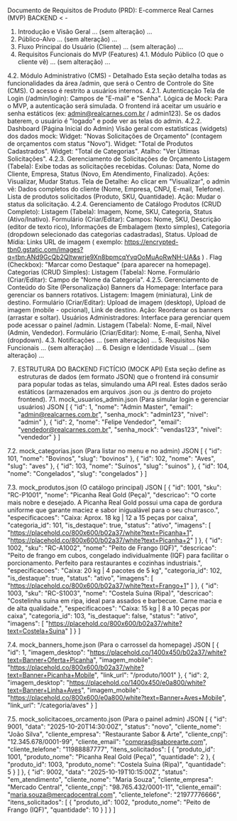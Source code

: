 Documento de Requisitos de Produto (PRD): E-commerce Real Carnes (MVP) BACKEND < -
1. Introdução e Visão Geral ... (sem alteração) ...
2. Público-Alvo ... (sem alteração) ...
3. Fluxo Principal do Usuário (Cliente) ... (sem alteração) ...
4. Requisitos Funcionais do MVP (Features)
4.1. Módulo Público (O que o cliente vê) ... (sem alteração) ...

4.2. Módulo Administrativo (CMS) - Detalhado
Esta seção detalha todas as funcionalidades da área /admin, que será o Centro de Controle do Site (CMS). O acesso é restrito a usuários internos.
4.2.1. Autenticação
Tela de Login (/admin/login): Campos de "E-mail" e "Senha".
Lógica de Mock: Para o MVP, a autenticação será simulada. O frontend irá aceitar um usuário e senha estáticos (ex: admin@realcarnes.com.br / admin123). Se os dados baterem, o usuário é "logado" e pode ver as telas do admin.
4.2.2. Dashboard (Página Inicial do Admin)
Visão geral com estatísticas (widgets) dos dados mock:
Widget: "Novas Solicitações de Orçamento" (contagem de orçamentos com status "Novo").
Widget: "Total de Produtos Cadastrados".
Widget: "Total de Categorias".
Atalho: "Ver Últimas Solicitações".
4.2.3. Gerenciamento de Solicitações de Orçamento
Listagem (Tabela): Exibe todas as solicitações recebidas.
Colunas: Data, Nome do Cliente, Empresa, Status (Novo, Em Atendimento, Finalizado).
Ações: Visualizar, Mudar Status.
Tela de Detalhe: Ao clicar em "Visualizar", o admin vê:
Dados completos do cliente (Nome, Empresa, CNPJ, E-mail, Telefone).
Lista de produtos solicitados (Produto, SKU, Quantidade).
Ação: Mudar o status da solicitação.
4.2.4. Gerenciamento de Catálogo
Produtos (CRUD Completo):
Listagem (Tabela): Imagem, Nome, SKU, Categoria, Status (Ativo/Inativo).
Formulário (Criar/Editar):
Campos: Nome, SKU, Descrição (editor de texto rico), Informações de Embalagem (texto simples), Categoria (dropdown selecionado das categorias cadastradas), Status.
Upload de Mídia: Links URL de imagem ( exemplo: https://encrypted-tbn0.gstatic.com/images?q=tbn:ANd9GcQb2Qltwwrje9Xn8bpmcqYvqOoMuAoRwNH-UA&s ) .
Flag (Checkbox): "Marcar como Destaque" (para aparecer na homepage).
Categorias (CRUD Simples):
Listagem (Tabela): Nome.
Formulário (Criar/Editar): Campo de "Nome da Categoria".
4.2.5. Gerenciamento de Conteúdo do Site (Personalização)
Banners da Homepage:
Interface para gerenciar os banners rotativos.
Listagem: Imagem (miniatura), Link de destino.
Formulário (Criar/Editar): Upload de imagem (desktop), Upload de imagem (mobile - opcional), Link de destino.
Ação: Reordenar os banners (arrastar e soltar).
Usuários Administradores:
Interface para gerenciar quem pode acessar o painel /admin.
Listagem (Tabela): Nome, E-mail, Nível (Admin, Vendedor).
Formulário (Criar/Editar): Nome, E-mail, Senha, Nível (dropdown).
4.3. Notificações ... (sem alteração) ...
5. Requisitos Não Funcionais ... (sem alteração) ...
6. Design e Identidade Visual ... (sem alteração) ...

7. ESTRUTURA DO BACKEND FICTÍCIO (MOCK API)
Esta seção define as estruturas de dados (em formato JSON) que o frontend irá consumir para popular todas as telas, simulando uma API real. Estes dados serão estáticos (armazenados em arquivos .json ou .js dentro do projeto frontend).
7.1. mock_usuarios_admin.json (Para simular login e gerenciar usuários)
JSON
[
  {
    "id": 1,
    "nome": "Admin Master",
    "email": "admin@realcarnes.com.br",
    "senha_mock": "admin123",
    "nivel": "admin"
  },
  {
    "id": 2,
    "nome": "Felipe Vendedor",
    "email": "vendedor@realcarnes.com.br",
    "senha_mock": "vendas123",
    "nivel": "vendedor"
  }
]


7.2. mock_categorias.json (Para listar no menu e no admin)
JSON
[
  { "id": 101, "nome": "Bovinos", "slug": "bovinos" },
  { "id": 102, "nome": "Aves", "slug": "aves" },
  { "id": 103, "nome": "Suínos", "slug": "suinos" },
  { "id": 104, "nome": "Congelados", "slug": "congelados" }
]


7.3. mock_produtos.json (O catálogo principal)
JSON
[
  {
    "id": 1001,
    "sku": "RC-P1001",
    "nome": "Picanha Real Gold (Peça)",
    "descricao": "O corte mais nobre e desejado. A Picanha Real Gold possui uma capa de gordura uniforme que garante maciez e sabor inigualável para o seu churrasco.",
    "especificacoes": "Caixa: Aprox. 18 kg | 12 a 15 peças por caixa",
    "categoria_id": 101,
    "is_destaque": true,
    "status": "ativo",
    "imagens": [
      "https://placehold.co/800x600/b02a37/white?text=Picanha+1",
      "https://placehold.co/800x600/b02a37/white?text=Picanha+2"
    ]
  },
  {
    "id": 1002,
    "sku": "RC-A1002",
    "nome": "Peito de Frango (IQF)",
    "descricao": "Peito de frango em cubos, congelado individualmente (IQF) para facilitar o porcionamento. Perfeito para restaurantes e cozinhas industriais.",
    "especificacoes": "Caixa: 20 kg | 4 pacotes de 5 kg",
    "categoria_id": 102,
    "is_destaque": true,
    "status": "ativo",
    "imagens": [
      "https://placehold.co/800x600/b02a37/white?text=Frango+1"
    ]
  },
  {
    "id": 1003,
    "sku": "RC-S1003",
    "nome": "Costela Suína (Ripa)",
    "descricao": "Costelinha suína em ripa, ideal para assados e barbecue. Carne macia e de alta qualidade.",
    "especificacoes": "Caixa: 15 kg | 8 a 10 peças por caixa",
    "categoria_id": 103,
    "is_destaque": false,
    "status": "ativo",
    "imagens": [
      "https://placehold.co/800x600/b02a37/white?text=Costela+Suina"
    ]
  }
]


7.4. mock_banners_home.json (Para o carrossel da homepage)
JSON
[
  {
    "id": 1,
    "imagem_desktop": "https://placehold.co/1400x450/b02a37/white?text=Banner+Oferta+Picanha",
    "imagem_mobile": "https://placehold.co/800x600/b02a37/white?text=Banner+Picanha+Mobile",
    "link_url": "/produto/1001"
  },
  {
    "id": 2,
    "imagem_desktop": "https://placehold.co/1400x450/e0a800/white?text=Banner+Linha+Aves",
    "imagem_mobile": "https://placehold.co/800x600/e0a800/white?text=Banner+Aves+Mobile",
    "link_url": "/categoria/aves"
  }
]


7.5. mock_solicitacoes_orcamento.json (Para o painel admin)
JSON
[
  {
    "id": 9001,
    "data": "2025-10-20T14:30:00Z",
    "status": "novo",
    "cliente_nome": "João Silva",
    "cliente_empresa": "Restaurante Sabor & Arte",
    "cliente_cnpj": "12.345.678/0001-99",
    "cliente_email": "compras@saborearte.com",
    "cliente_telefone": "11988887777",
    "itens_solicitados": [
      { "produto_id": 1001, "produto_nome": "Picanha Real Gold (Peça)", "quantidade": 2 },
      { "produto_id": 1003, "produto_nome": "Costela Suína (Ripa)", "quantidade": 5 }
    ]
  },
  {
    "id": 9002,
    "data": "2025-10-19T10:15:00Z",
    "status": "em_atendimento",
    "cliente_nome": "Maria Souza",
    "cliente_empresa": "Mercado Central",
    "cliente_cnpj": "98.765.432/0001-11",
    "cliente_email": "maria.souza@mercadocentral.com",
    "cliente_telefone": "21977776666",
    "itens_solicitados": [
      { "produto_id": 1002, "produto_nome": "Peito de Frango (IQF)", "quantidade": 10 }
    ]
  }
]
